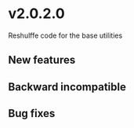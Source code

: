 # v2.0.2.0

Reshulffe code for the base utilities 

## New features
    
## Backward incompatible

## Bug fixes
    
    